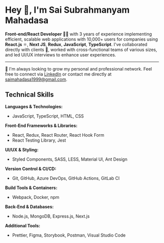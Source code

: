 # Hey 👋, I'm Sai Subrahmanyam Mahadasa

**Front-end/React Developer** 👨‍💻 with 3 years of experience implementing efficient, scalable web applications with 10,000+ users for companies using **React.js** ⚛️, **Next JS**, **Redux**, **JavaScript**, **TypeScript**. I've collaborated directly with clients 💼, worked with cross-functional teams of various sizes, and led UI/UX interviews to enhance user experiences.

---

📢 I'm always looking to grow my personal and professional network. Feel free to connect via [LinkedIn](https://www.linkedin.com/in/sai-subrahmanyam-mahadasa/) or contact me directly at [saimahadasa1999@gmail.com](mailto:samimahadasa1999@gmail.com).

## Technical Skills

**Languages & Technologies:**
- JavaScript, TypeScript, HTML, CSS

**Front-End Frameworks & Libraries:**
- React, Redux, React Router, React Hook Form
- React Testing Library, Jest

**UI/UX & Styling:**
- Styled Components, SASS, LESS, Material UI, Ant Design

**Version Control & CI/CD:**
- Git, GitHub, Azure DevOps, GitHub Actions, GitLab CI

**Build Tools & Containers:**
- Webpack, Docker, npm

**Back-End & Databases:**
- Node.js, MongoDB, Express.js, Next.js

**Additional Tools:**
- Prettier, Figma, Storybook, Postman, Visual Studio Code

